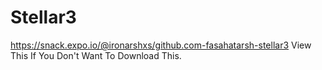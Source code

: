 # Stellar3

https://snack.expo.io/@ironarshxs/github.com-fasahatarsh-stellar3
View This If You Don't Want To Download This.

